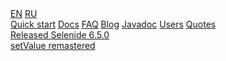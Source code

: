 <div class="main-menu">

  <div class="service-links">
    <div id="languages">
      <a id="lang_eng" href="https://selenide.org">EN</a>
      <a id="lang_rus" href="https://ru.selenide.org">RU</a>
    </div>
  </div>

  <div class="main-menu-pages">
    <a href="{{ BASE_PATH }}/quick-start.html">Quick start</a>
    <a href="{{ BASE_PATH }}/documentation.html">Docs</a>
    <a href="{{ BASE_PATH }}/faq.html">FAQ</a>
    <a href="{{ BASE_PATH }}/blog.html">Blog</a>
    <a href="{{ BASE_PATH }}/javadoc.html">Javadoc</a>
    <a href="{{ BASE_PATH }}/users.html">Users</a>
    <a href="{{ BASE_PATH }}/quotes.html">Quotes</a>
  </div>
  
  <div class="news">
    <div class="news-line news-title"><a href="/2022/05/17/selenide-6.5.0/">Released Selenide 6.5.0</a></div>
    <div class="news-line news-link"><u>setValue remastered</u></div>
  </div>
</div>

